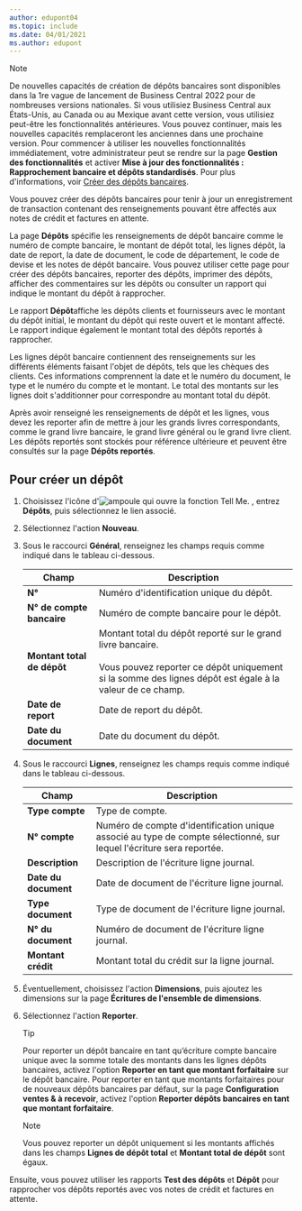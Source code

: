 ```yaml
---
author: edupont04
ms.topic: include
ms.date: 04/01/2021
ms.author: edupont
---
```

> [!NOTE]
> De nouvelles capacités de création de dépôts bancaires sont disponibles dans la 1re vague de lancement de Business Central 2022 pour de nombreuses versions nationales. Si vous utilisiez Business Central aux États-Unis, au Canada ou au Mexique avant cette version, vous utilisiez peut-être les fonctionnalités antérieures. Vous pouvez continuer, mais les nouvelles capacités remplaceront les anciennes dans une prochaine version. Pour commencer à utiliser les nouvelles fonctionnalités immédiatement, votre administrateur peut se rendre sur la page **Gestion des fonctionnalités** et activer **Mise à jour des fonctionnalités : Rapprochement bancaire et dépôts standardisés**. Pour plus d'informations, voir [Créer des dépôts bancaires](../../../bank-create-bank-deposits.md).


Vous pouvez créer des dépôts bancaires pour tenir à jour un enregistrement de transaction contenant des renseignements pouvant être affectés aux notes de crédit et factures en attente.  

La page **Dépôts** spécifie les renseignements de dépôt bancaire comme le numéro de compte bancaire, le montant de dépôt total, les lignes dépôt, la date de report, la date de document, le code de département, le code de devise et les notes de dépôt bancaire. Vous pouvez utiliser cette page pour créer des dépôts bancaires, reporter des dépôts, imprimer des dépôts, afficher des commentaires sur les dépôts ou consulter un rapport qui indique le montant du dépôt à rapprocher.

Le rapport **Dépôt**affiche les dépôts clients et fournisseurs avec le montant du dépôt initial, le montant du dépôt qui reste ouvert et le montant affecté. Le rapport indique également le montant total des dépôts reportés à rapprocher.

Les lignes dépôt bancaire contiennent des renseignements sur les différents éléments faisant l'objet de dépôts, tels que les chèques des clients. Ces informations comprennent la date et le numéro du document, le type et le numéro du compte et le montant. Le total des montants sur les lignes doit s'additionner pour correspondre au montant total du dépôt.

Après avoir renseigné les renseignements de dépôt et les lignes, vous devez les reporter afin de mettre à jour les grands livres correspondants, comme le grand livre bancaire, le grand livre général ou le grand livre client. Les dépôts reportés sont stockés pour référence ultérieure et peuvent être consultés sur la page **Dépôts reportés**.

## <a name="to-create-a-deposit"></a>Pour créer un dépôt
1.  Choisissez l'icône d'![ampoule qui ouvre la fonction Tell Me.](../../../media/ui-search/search_small.png "Dites-moi ce que vous voulez faire") , entrez **Dépôts**, puis sélectionnez le lien associé.  
2.  Sélectionnez l'action **Nouveau**.  
3.  Sous le raccourci **Général**, renseignez les champs requis comme indiqué dans le tableau ci-dessous.  

    |Champ|Description|  
    |---------------------------------|---------------------------------------|  
    |**N°**|Numéro d'identification unique du dépôt.|  
    |**N° de compte bancaire**|Numéro de compte bancaire pour le dépôt.|  
    |**Montant total de dépôt**|Montant total du dépôt reporté sur le grand livre bancaire.<br /><br /> Vous pouvez reporter ce dépôt uniquement si la somme des lignes dépôt est égale à la valeur de ce champ.|  
    |**Date de report**|Date de report du dépôt.|  
    |**Date du document**|Date du document du dépôt.|  
4.  Sous le raccourci **Lignes**, renseignez les champs requis comme indiqué dans le tableau ci-dessous.  

    |Champ|Description|  
    |---------------------------------|---------------------------------------|  
    |**Type compte**|Type de compte.|  
    |**N° compte**|Numéro de compte d'identification unique associé au type de compte sélectionné, sur lequel l'écriture sera reportée.|  
    |**Description**|Description de l'écriture ligne journal.|  
    |**Date du document**|Date de document de l'écriture ligne journal.|  
    |**Type document**|Type de document de l'écriture ligne journal.|  
    |**N° du document**|Numéro de document de l'écriture ligne journal.|  
    |**Montant crédit**|Montant total du crédit sur la ligne journal.|  

5. Éventuellement, choisissez l'action **Dimensions**, puis ajoutez les dimensions sur la page **Écritures de l'ensemble de dimensions**.  
6. Sélectionnez l'action **Reporter**.  

    > [!TIP]
    > Pour reporter un dépôt bancaire en tant qu’écriture compte bancaire unique avec la somme totale des montants dans les lignes dépôts bancaires, activez l'option **Reporter en tant que montant forfaitaire** sur le dépôt bancaire. Pour reporter en tant que montants forfaitaires pour de nouveaux dépôts bancaires par défaut, sur la page **Configuration ventes & à recevoir**, activez l'option **Reporter dépôts bancaires en tant que montant forfaitaire**.

    > [!NOTE]  
    > Vous pouvez reporter un dépôt uniquement si les montants affichés dans les champs **Lignes de dépôt total** et **Montant total de dépôt** sont égaux.  

Ensuite, vous pouvez utiliser les rapports **Test des dépôts** et **Dépôt** pour rapprocher vos dépôts reportés avec vos notes de crédit et factures en attente.  
